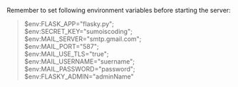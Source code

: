 Remember to set following environment variables before starting the server:

> $env:FLASK_APP="flasky.py";<br>
> $env:SECRET_KEY="sumoiscoding";<br>
> $env:MAIL_SERVER="smtp.gmail.com";<br>
> $env:MAIL_PORT="587";<br>
> $env:MAIL_USE_TLS="true";<br>
> $env:MAIL_USERNAME="suername";<br>
> $env:MAIL_PASSWORD="password";<br>
> $env:FLASKY_ADMIN="adminName"